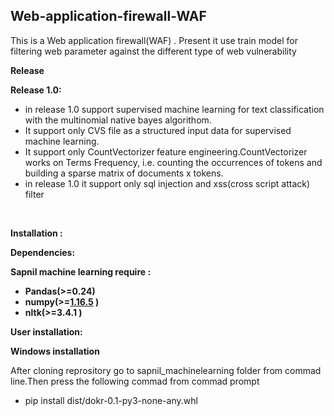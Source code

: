 <h2><strong> Web-application-firewall-WAF</strong></h2>

<p>This is a Web application firewall(WAF)&nbsp;. Present it use train model for filtering web parameter against the different type of web vulnerability &nbsp;</p>
<p><strong>Release</strong></p>
<p><strong>Release 1.0:</strong></p>
<ul>
<li>in release 1.0 support supervised machine learning for text classification with the multinomial native bayes algorithom.</li>
<li>It support only CVS file as a structured input data for supervised machine learning.</li>
<li>It support only&nbsp;CountVectorizer<strong>&nbsp;</strong>feature engineering.CountVectorizer works on Terms Frequency, i.e. counting the occurrences of tokens and building a sparse matrix of documents x tokens.</li>
<li>in release 1.0 it support only sql injection and xss(cross script attack) filter</li>
</ul>
<p>&nbsp;</p>
<p><strong>Installation :</strong></p>
<p><strong>Dependencies:</strong></p>
<p><strong>Sapnil machine learning require :</strong></p>
<ul>
<li><strong>Pandas(&gt;=0.24)</strong></li>
<li><strong>numpy(&gt;=<a href="https://github.com/numpy/numpy/releases/tag/v1.16.5">1.16.5</a>&nbsp;)</strong></li>
<li><strong>nltk(&gt;=3.4.1 )</strong></li>
</ul>
<p><strong>User installation:</strong></p>
<p><strong>Windows installation</strong></p>
<p>After cloning reprository go to sapnil_machinelearning folder from commad line.Then press the following commad from commad prompt</p>
<ul>
<li>pip install dist/dokr-0.1-py3-none-any.whl</li>
</ul>
<p>&nbsp;</p>
